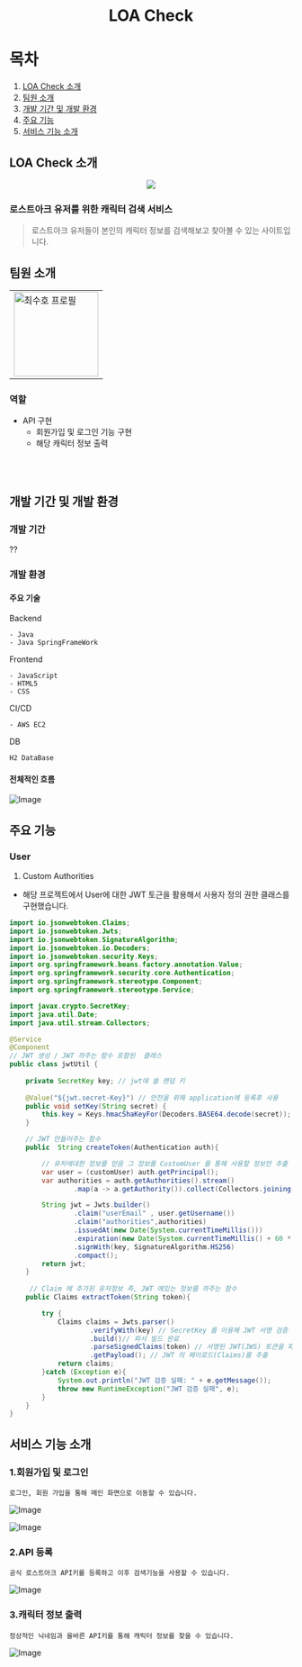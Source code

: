 <h1 align="center">LOA Check</h1>

<h1>목차</h1>

1. [LOA Check 소개](#loa-check-소개)
2. [팀원 소개](#팀원-소개)
3. [개발 기간 및 개발 환경](#개발-기간-및-개발-환경)
4. [주요 기능](#주요-기능)
5. [서비스 기능 소개](#서비스-기능-소개)

## LOA Check 소개

<p align="center">
<img src="https://github.com/user-attachments/assets/006da785-3ac9-4971-9d59-88848b925e1b">
</p>

<h3>로스트아크 유저를 위한 캐릭터 검색 서비스</h3>

>로스트아크 유저들이 본인의 캐릭터 정보를 검색해보고 찾아볼 수 있는 사이트입니다.

## 팀원 소개

<table align="center">
    <tr>
        <td>
        <a href="https://github.com/Hasegos" target="_blank">
        <img src="https://avatars.githubusercontent.com/u/93961708?s=400&v=4" width=150 alt="최수호 프로필">
        </td>    
    </tr>
</table>

### 역할

- API 구현
    - 회원가입 및 로그인 기능 구현
    - 해당 캐릭터 정보 출력

<br><br>

## 개발 기간 및 개발 환경

### 개발 기간

??

### 개발 환경

#### 주요 기술

Backend

```
- Java
- Java SpringFrameWork
```

Frontend
```
- JavaScript
- HTML5
- CSS
```

CI/CD
```
- AWS EC2
```
DB
```
H2 DataBase
```

#### 전체적인 흐름

![Image](https://github.com/user-attachments/assets/76dcbe31-5b8d-48c3-81d6-948ab336f581)

## 주요 기능

<h3>User</h3>

1. Custom Authorities

+ 해당 프로젝트에서 User에 대한 JWT 토근을 활용해서 사용자 정의 권한 클래스를 구현했습니다.

```java
import io.jsonwebtoken.Claims;
import io.jsonwebtoken.Jwts;
import io.jsonwebtoken.SignatureAlgorithm;
import io.jsonwebtoken.io.Decoders;
import io.jsonwebtoken.security.Keys;
import org.springframework.beans.factory.annotation.Value;
import org.springframework.security.core.Authentication;
import org.springframework.stereotype.Component;
import org.springframework.stereotype.Service;

import javax.crypto.SecretKey;
import java.util.Date;
import java.util.stream.Collectors;

@Service
@Component
// JWT 생성 / JWT 까주는 함수 포함된  클래스
public class jwtUtil {
    
    private SecretKey key; // jwt에 쓸 랜덤 키    
    
    @Value("${jwt.secret-Key}") // 안전을 위해 application에 등록후 사용
    public void setKey(String secret) {
        this.key = Keys.hmacShaKeyFor(Decoders.BASE64.decode(secret));
    }

    // JWT 만들어주는 함수
    public  String createToken(Authentication auth){        

        // 유저에대한 정보를 얻음 그 정보를 CustomUser 를 통해 사용할 정보만 추출
        var user = (customUser) auth.getPrincipal();        
        var authorities = auth.getAuthorities().stream()
                .map(a -> a.getAuthority()).collect(Collectors.joining(","));

        String jwt = Jwts.builder()
                .claim("userEmail" , user.getUsername())
                .claim("authorities",authorities) 
                .issuedAt(new Date(System.currentTimeMillis()))
                .expiration(new Date(System.currentTimeMillis() + 60 * 1000 * 15)) 
                .signWith(key, SignatureAlgorithm.HS256)
                .compact();
        return jwt;
    }
    
     // Claim 에 추가된 유저정보 즉, JWT 에있는 정보를 까주는 함수
    public Claims extractToken(String token){

        try {            
            Claims claims = Jwts.parser()
                    .verifyWith(key) // SecretKey 를 이용해 JWT 서명 검증
                    .build()// 파서 빌드 완료
                    .parseSignedClaims(token) // 서명된 JWT(JWS) 토큰을 파싱 및 검증
                    .getPayload(); // JWT 의 페이로드(Claims)를 추출
            return claims;
        }catch (Exception e){
            System.out.println("JWT 검증 실패: " + e.getMessage());
            throw new RuntimeException("JWT 검증 실패", e);
        }
    }
}
```

## 서비스 기능 소개

### 1.회원가입 및 로그인

```
로그인, 회원 가입을 통해 메인 화면으로 이동할 수 있습니다.
```

![Image](https://github.com/user-attachments/assets/98a3303c-ea24-4141-9932-61e1985d4e66)

![Image](https://github.com/user-attachments/assets/1ad5bf5a-5e96-47ee-850b-8f147ba7883e)

### 2.API 등록

```
공식 로스트아크 API키를 등록하고 이후 검색기능을 사용할 수 있습니다.
```

![Image](https://github.com/user-attachments/assets/16f1f747-3882-4f36-8991-04b65e0fea3c)

### 3.캐릭터 정보 출력

```
정상적인 닉네임과 올바른 API키를 통해 캐릭터 정보를 찾을 수 있습니다.
```

![Image](https://github.com/user-attachments/assets/be957ea8-4925-4fce-b367-cfa0678a01a8)
